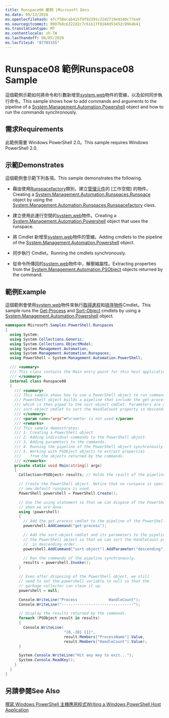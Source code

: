 ```yaml
---
title: Runspace08 範例 |Microsoft Docs
ms.date: 09/13/2016
ms.openlocfilehash: 4fcf58eceb415f9f02391c22d2719e9140c77ea9
ms.sourcegitcommit: 0907b8c6322d2c7c61b17f8168d53452c8964b41
ms.translationtype: MT
ms.contentlocale: zh-TW
ms.lasthandoff: 08/05/2020
ms.locfileid: "87783155"
---
```

# <a name="runspace08-sample"></a><span data-ttu-id="6b9ae-102">Runspace08 範例</span><span class="sxs-lookup"><span data-stu-id="6b9ae-102">Runspace08 Sample</span></span>

<span data-ttu-id="6b9ae-103">這個範例示範如何將命令和引數新增至[system.web](/dotnet/api/system.management.automation.powershell)物件的管線，以及如何同步執行命令。</span><span class="sxs-lookup"><span data-stu-id="6b9ae-103">This sample shows how to add commands and arguments to the pipeline of a [System.Management.Automation.Powershell](/dotnet/api/system.management.automation.powershell) object and how to run the commands synchronously.</span></span>

## <a name="requirements"></a><span data-ttu-id="6b9ae-104">需求</span><span class="sxs-lookup"><span data-stu-id="6b9ae-104">Requirements</span></span>

<span data-ttu-id="6b9ae-105">此範例需要 Windows PowerShell 2.0。</span><span class="sxs-lookup"><span data-stu-id="6b9ae-105">This sample requires Windows PowerShell 2.0.</span></span>

## <a name="demonstrates"></a><span data-ttu-id="6b9ae-106">示範</span><span class="sxs-lookup"><span data-stu-id="6b9ae-106">Demonstrates</span></span>

<span data-ttu-id="6b9ae-107">這個範例會示範下列各項。</span><span class="sxs-lookup"><span data-stu-id="6b9ae-107">This sample demonstrates the following.</span></span>

- <span data-ttu-id="6b9ae-108">藉由使用[Runspacefactory](/dotnet/api/System.Management.Automation.Runspaces.RunspaceFactory)類別，建立[管理元件](/dotnet/api/System.Management.Automation.Runspaces.Runspace)的 [工作空間] 的物件。</span><span class="sxs-lookup"><span data-stu-id="6b9ae-108">Creating a [System.Management.Automation.Runspaces.Runspace](/dotnet/api/System.Management.Automation.Runspaces.Runspace) object by using the [System.Management.Automation.Runspaces.Runspacefactory](/dotnet/api/System.Management.Automation.Runspaces.RunspaceFactory) class.</span></span>

- <span data-ttu-id="6b9ae-109">建立使用此運行空間的[system.web](/dotnet/api/system.management.automation.powershell)物件。</span><span class="sxs-lookup"><span data-stu-id="6b9ae-109">Creating a [System.Management.Automation.Powershell](/dotnet/api/system.management.automation.powershell) object that uses the runspace.</span></span>

- <span data-ttu-id="6b9ae-110">將 Cmdlet 新增至[system.web](/dotnet/api/system.management.automation.powershell)物件的管線。</span><span class="sxs-lookup"><span data-stu-id="6b9ae-110">Adding cmdlets to the pipeline of the [System.Management.Automation.Powershell](/dotnet/api/system.management.automation.powershell) object.</span></span>

- <span data-ttu-id="6b9ae-111">同步執行 Cmdlet。</span><span class="sxs-lookup"><span data-stu-id="6b9ae-111">Running the cmdlets synchronously.</span></span>

- <span data-ttu-id="6b9ae-112">從命令所傳回的[system.web](/dotnet/api/System.Management.Automation.PSObject)物件中，解壓縮屬性。</span><span class="sxs-lookup"><span data-stu-id="6b9ae-112">Extracting properties from the [System.Management.Automation.PSObject](/dotnet/api/System.Management.Automation.PSObject) objects returned by the command.</span></span>

## <a name="example"></a><span data-ttu-id="6b9ae-113">範例</span><span class="sxs-lookup"><span data-stu-id="6b9ae-113">Example</span></span>

<span data-ttu-id="6b9ae-114">這個範例會使用[system.web](/dotnet/api/system.management.automation.powershell)物件來執行[取得進程](/powershell/module/Microsoft.PowerShell.Management/Get-Process)和[排序物件](/powershell/module/Microsoft.PowerShell.Utility/Sort-Object)Cmdlet。</span><span class="sxs-lookup"><span data-stu-id="6b9ae-114">This sample runs the [Get-Process](/powershell/module/Microsoft.PowerShell.Management/Get-Process) and [Sort-Object](/powershell/module/Microsoft.PowerShell.Utility/Sort-Object) cmdlets by using a [System.Management.Automation.Powershell](/dotnet/api/system.management.automation.powershell) object.</span></span>

```csharp
namespace Microsoft.Samples.PowerShell.Runspaces
{
  using System;
  using System.Collections.Generic;
  using System.Collections.ObjectModel;
  using System.Management.Automation;
  using System.Management.Automation.Runspaces;
  using PowerShell = System.Management.Automation.PowerShell;

  /// <summary>
  /// This class contains the Main entry point for this host application.
  /// </summary>
  internal class Runspace08
  {
    /// <summary>
    /// This sample shows how to use a PowerShell object to run commands. The
    /// PowerShell object builds a pipeline that include the get-process cmdlet,
    /// which is then piped to the sort-object cmdlet. Parameters are added to the
    /// sort-object cmdlet to sort the HandleCount property in descending order.
    /// </summary>
    /// <param name="args">Parameter is not used.</param>
    /// <remarks>
    /// This sample demonstrates:
    /// 1. Creating a PowerShell object
    /// 2. Adding individual commands to the PowerShell object.
    /// 3. Adding parameters to the commands.
    /// 4. Running the pipeline of the PowerShell object synchronously.
    /// 5. Working with PSObject objects to extract properties
    ///    from the objects returned by the commands.
    /// </remarks>
    private static void Main(string[] args)
    {
      Collection<PSObject> results; // Holds the result of the pipeline execution.

      // Create the PowerShell object. Notice that no runspace is specified so a
      // new default runspace is used.
      PowerShell powershell = PowerShell.Create();

      // Use the using statement so that we can dispose of the PowerShell object
      // when we are done.
      using (powershell)
      {
        // Add the get-process cmdlet to the pipeline of the PowerShell object.
        powershell.AddCommand("get-process");

        // Add the sort-object cmdlet and its parameters to the pipeline of
        // the PowerShell object so that we can sort the HandleCount property
        //  in descending order.
        powershell.AddCommand("sort-object").AddParameter("descending").AddParameter("property", "handlecount");

        // Run the commands of the pipeline synchronously.
        results = powershell.Invoke();
      }

      // Even after disposing of the PowerShell object, we still
      // need to set the powershell variable to null so that the
      // garbage collector can clean it up.
      powershell = null;

      Console.WriteLine("Process              HandleCount");
      Console.WriteLine("--------------------------------");

      // Display the results returned by the commands.
      foreach (PSObject result in results)
      {
        Console.WriteLine(
                          "{0,-20} {1}",
                          result.Members["ProcessName"].Value,
                          result.Members["HandleCount"].Value);
      }

      System.Console.WriteLine("Hit any key to exit...");
      System.Console.ReadKey();
    }
  }
}
```

## <a name="see-also"></a><span data-ttu-id="6b9ae-115">另請參閱</span><span class="sxs-lookup"><span data-stu-id="6b9ae-115">See Also</span></span>

[<span data-ttu-id="6b9ae-116">撰寫 Windows PowerShell 主機應用程式</span><span class="sxs-lookup"><span data-stu-id="6b9ae-116">Writing a Windows PowerShell Host Application</span></span>](./writing-a-windows-powershell-host-application.md)
